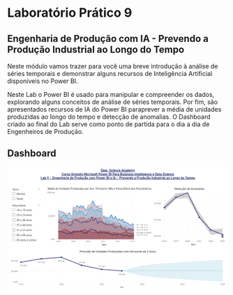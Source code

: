 # Laboratório Prático 9

## Engenharia de Produção com IA - Prevendo a Produção Industrial ao Longo do Tempo

Neste módulo vamos trazer  para  você uma  breve introdução à análise de séries temporais e demonstrar alguns recursos de Inteligência Artificial disponíveis no Power BI.

Neste Lab o Power BI é usado para manipular e compreender os dados, explorando alguns conceitos de análise de séries temporais. Por fim, são apresentados recursos de IA do Power BI paraprever a média de unidades produzidas ao longo do tempo e detecção de anomalias. O Dashboard criado ao final do Lab serve como ponto de partida para o dia a dia de Engenheiros de Produção.

## Dashboard

![](imagem.png)